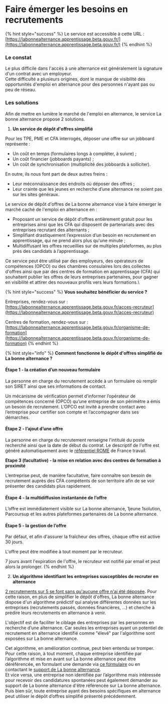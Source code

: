 # Faire émerger les besoins en recrutements

{% hint style="success" %}
Le service est accessible à cette URL : [https://labonnealternance.apprentissage.beta.gouv.fr/](https://labonnealternance.apprentissage.beta.gouv.fr/)
{% endhint %}

### Le constat

Le plus difficile dans l'accès à une alternance est généralement la signature d'un contrat avec un employeur.\
Cette difficulté a plusieurs origines, dont le manque de visibilité des opportunités d'emploi en alternance pour des personnes n'ayant pas ou peu de réseau.

### Les solutions

Afin de mettre en lumière le marché de l'emploi en alternance, le service La bonne alternance propose 2 solutions.

1. **Un service de dépôt d'offres simplifié**

Pour les TPE, PME et CFA interrogés, déposer une offre sur un jobboard représente :&#x20;

* Un coût en temps (formulaires longs à compléter, à suivre) ;&#x20;
* Un coût financier (jobboards payants) ;&#x20;
* Un coût de synchronisation (multiplicité des jobboards à solliciter).&#x20;

En outre, ils nous font part de deux autres freins :&#x20;

* Leur méconnaissance des endroits où déposer des offres ;&#x20;
* Leur crainte que les jeunes en recherche d’une alternance ne soient pas sur les sites généraux.

Le service de dépôt d'offres de La bonne alternance vise à faire émerger le marché caché de l'emploi en alternance en :

* Proposant un service de dépôt d'offres entièrement gratuit pour les entreprises ainsi que les CFA qui disposent de partenariats avec des entreprises recrutant des alternants ;
* Simplifiant drastiquement l’expression d’un besoin en recrutement en apprentissage, qui ne prend alors plus qu'une minute ;&#x20;
* Multidiffusant les offres recueillies sur de multiples plateformes, au plus près des candidats à l’apprentissage.

Ce service peut être utilisé par des employeurs, des opérateurs de compétences (OPCO) ou des chambres consulaires lors des collectes d'offres ainsi que par des centres de formation en apprentissage (CFA) qui souhaitent publier les offres de leurs entreprises partenaires, pour gagner en visibilité et attirer des nouveaux profils vers leurs formations.\


{% hint style="success" %}
**Vous souhaitez bénéficier du service ?**&#x20;

Entreprises, rendez-vous sur :  [https://labonnealternance.apprentissage.beta.gouv.fr/acces-recruteur](https://labonnealternance.apprentissage.beta.gouv.fr/acces-recruteur)

Centres de formation, rendez-vous sur : [https://labonnealternance.apprentissage.beta.gouv.fr/organisme-de-formation](https://labonnealternance.apprentissage.beta.gouv.fr/organisme-de-formation)
{% endhint %}

{% hint style="info" %}
**Comment fonctionne le dépôt d'offres simplifié de La bonne alternance ?**

#### Étape 1 - la création d’un nouveau formulaire <a href="#etape-1-la-creation-dun-nouveau-formulaire" id="etape-1-la-creation-dun-nouveau-formulaire"></a>

La personne en charge du recrutement accède à un formulaire où remplir son SIRET ainsi que ses informations de contact.

Un mécanisme de vérification permet d’informer l’opérateur de compétences concerné (OPCO) qu’une entreprise de son périmètre a émis un besoin de recrutement. L’OPCO est invité à prendre contact avec l’entreprise pour certifier son compte et l’accompagner dans ses démarches.

#### Étape 2 - l’ajout d’une offre <a href="#etape-2-lajout-dune-offre" id="etape-2-lajout-dune-offre"></a>

La personne en charge du recrutement renseigne l'intitulé du poste recherché ainsi que la date de début du contrat. Le descriptif de l'offre est généré automatiquement avec le [référentiel ROME](https://www.francetravail.fr/employeur/vos-recrutements/le-rome-et-les-fiches-metiers.html) de France travail.&#x20;

**Etape 3 (facultative) - la mise en relation avec des centres de formation à proximité**

L’entreprise peut, de manière facultative, faire connaître son besoin de recrutement auprès des CFA compétents de son territoire afin de se voir présenter des candidats plus rapidement.

#### Étape 4 - la multidiffusion instantanée de l’offre <a href="#etape-3-la-multi-diffusion-instantanee-de-loffre" id="etape-3-la-multi-diffusion-instantanee-de-loffre"></a>

L’offre est immédiatement visible sur La bonne alternance, 1jeune 1solution, Parcoursup et les autres plateformes partenaires de La bonne alternance.

#### Étape 5 - la gestion de l’offre <a href="#etape-4-la-gestion-de-loffre" id="etape-4-la-gestion-de-loffre"></a>

Par défaut, et afin d'assurer la fraîcheur des offres, chaque offre est active 30 jours.

L'offre peut être modifiée à tout moment par le recruteur.

7 jours avant l'expiration de l'offre, le recruteur est notifié par email et peut alors la prolonger.
{% endhint %}

2. **Un algorithme identifiant les entreprises susceptibles de recruter en alternance**

[2 recrutements sur 5 se font sans qu'aucune offre n'ai été déposée](https://www.storizborn.com/actualites/etudes/etude-randstad-smartdata-25-recrutements-realises-le-marche-invisible.html). Pour cette raison, en plus de simplifier le dépôt d'offres, La bonne alternance dispose d'un algorithme prédictif qui analyse différentes données sur les entreprises (recrutements passés, données financières, ...) et cherche à prédire leurs recrutements en alternance à venir.

L'objectif est de faciliter le ciblage des entreprises par les personnes en recherche d’une alternance. Car seules les entreprises ayant un potentiel de recrutement en alternance identifié comme "élevé" par l'algorithme sont exposées sur La bonne alternance.&#x20;

Cet algorithme, en amélioration continue, peut bien entendu se tromper. Pour cette raison, à tout moment, chaque entreprise identifiée par l’algorithme et mise en avant sur La bonne alternance peut être déréférencée, en formulant une demande via [ce formulaire](https://labonnealternance.apprentissage.beta.gouv.fr/desinscription) ou en contactant le [support de La bonne alternance](mailto:labonnealternance@apprentissage.beta.gouv.fr?subject=Entreprise%20algorithme%20-%20Déréférencement%20-%20Gitbook).\
Et vice versa, une entreprise non identifiée par l’algorithme mais intéressée pour recevoir des candidatures spontanées peut également demander au support de La bonne alternance d'être référencée sur La bonne alternance.\
Puis bien sûr, toute entreprise ayant des besoins spécifiques en alternance peut utiliser le dépôt d’offres simplifié présenté précédemment.
